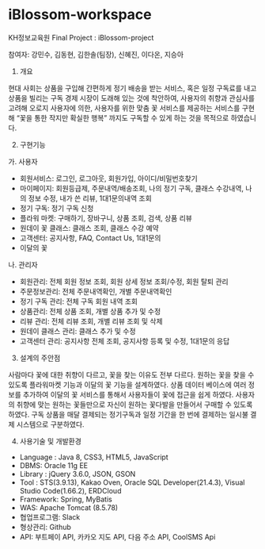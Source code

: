 # iBlossom-workspace
KH정보교육원 Final Project : iBlossom-project

참여자: 강민수, 김동현, 김한솔(팀장), 신혜진, 이다온, 지승아

1. 개요

현대 사회는 상품을 구입해 간편하게 정기 배송을 받는 서비스, 혹은 일정 구독료를 내고 상품을 빌리는 구독 경제 시장이 도래해 있는 것에 착안하여, 사용자의 취향과 관심사를 고려해 오로지 사용자에 의한, 사용자를 위한 맞춤 꽃 서비스를 제공하는 서비스를 구현해 “꽃을 통한 작지만 확실한 행복” 까지도 구독할 수 있게 하는 것을 목적으로 하였습니다.

2. 구현기능

가. 사용자
 - 회원서비스: 로그인, 로그아웃, 회원가입, 아이디/비밀번호찾기 
 - 마이페이지: 회원등급제, 주문내역/배송조회, 나의 정기 구독, 클래스 수강내역, 나의 정보 수정, 내가 쓴 리뷰, 1대1문의내역 조회
 - 정기 구독: 정기 구독 신청
 - 플라워 마켓: 구매하기, 장바구니, 상품 조회, 검색, 상품 리뷰
 - 원데이 꽃 클래스: 클래스 조회, 클래스 수강 예약
 - 고객센터: 공지사항, FAQ, Contact Us, 1대1문의
 - 이달의 꽃

나. 관리자
 - 회원관리: 전체 회원 정보 조회, 회원 상세 정보 조회/수정, 회원 탈퇴 관리
 - 주문정보관리: 전체 주문내역확인, 개별 주문내역확인
 - 정기 구독 관리: 전체 구독 회원 내역 조회
 - 상품관리: 전체 상품 조회, 개별 상품 추가 및 수정
 - 리뷰 관리: 전체 리뷰 조회, 개별 리뷰 조회 및 삭제
 - 원데이 클래스 관리: 클래스 추가 및 수정
 - 고객센터 관리: 공지사항 전체 조회, 공지사항 등록 및 수정, 1대1문의 응답

3. 설계의 주안점

사람마다 꽃에 대한 취향이 다르고, 꽃을 찾는 이유도 전부 다르다. 원하는 꽃을 찾을 수 있도록 플라워마켓 기능과 이달의 꽃 기능을 설계하였다.
상품 데이터 베이스에 여러 정보를 추가하여 이달의 꽃 서비스를 통해서 사용자들이 꽃에 접근을 쉽게 하였다.
사용자의 취향에 맞는 원하는 꽃들만으로 자신이 원하는 꽃다발을 만들어서 구매할 수 있도록 하였다.
구독 상품을 매달 결제되는 정기구독과 일정 기간을 한 번에 결제하는 일시불 결제 시스템으로 구분하였다.
 
 
 4. 사용기술 및 개발환경

 - Language : Java 8, CSS3, HTML5, JavaScript
 - DBMS: Oracle 11g EE
 - Library : jQuery 3.6.0, JSON, GSON 
 - Tool :  STS(3.9.13), Kakao Oven, Oracle SQL Developer(21.4.3), Visual Studio Code(1.66.2), ERDCloud
 - Framework: Spring, MyBatis
 - WAS: Apache Tomcat (8.5.78)
 - 협업프로그램: Slack
 - 형상관리: Github
 - API: 부트페이 API, 카카오 지도 API, 다음 주소 API, CoolSMS Api
 

